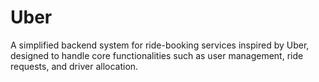 # Uber
A simplified backend system for ride-booking services inspired by Uber, designed to handle core functionalities such as user management, ride requests, and driver allocation.
